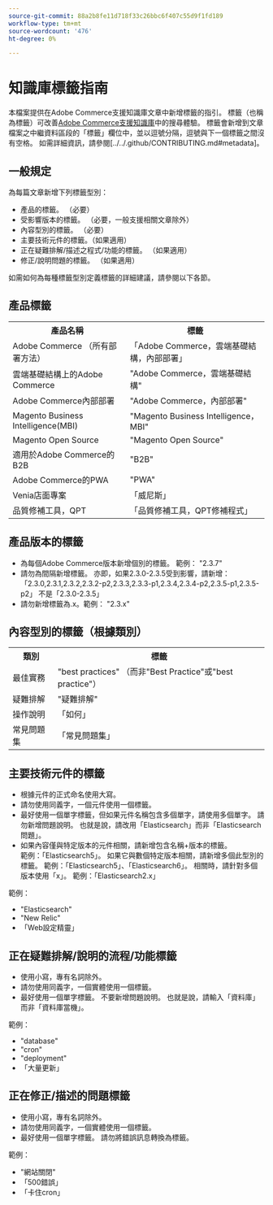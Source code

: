 ```yaml
---
source-git-commit: 88a2b8fe11d718f33c26bbc6f407c55d9f1fd189
workflow-type: tm+mt
source-wordcount: '476'
ht-degree: 0%

---
```

# 知識庫標籤指南

本檔案提供在Adobe Commerce支援知識庫文章中新增標籤的指引。
標籤（也稱為標籤）可改善[Adobe Commerce支援知識庫](https://support.magento.com/hc/en-us)中的搜尋體驗。
標籤會新增到文章檔案之中繼資料區段的「標籤」欄位中，並以逗號分隔，逗號與下一個標籤之間沒有空格。
如需詳細資訊，請參閱[../../.github/CONTRIBUTING.md#metadata]。

## 一般規定

為每篇文章新增下列標籤型別：

* 產品的標籤。 （必要）
* 受影響版本的標籤。 （必要，一般支援相關文章除外）
* 內容型別的標籤。 （必要）
* 主要技術元件的標籤。（如果適用）
* 正在疑難排解/描述之程式/功能的標籤。 （如果適用）
* 修正/說明問題的標籤。 （如果適用）

如需如何為每種標籤型別定義標籤的詳細建議，請參閱以下各節。

## 產品標籤

<table>
<tbody>
  <tr>
    <th>產品名稱</th>
    <th>標籤</th>
  </tr>
  <tr>
    <td>Adobe Commerce （所有部署方法） </td>
    <td>
    「Adobe Commerce，雲端基礎結構，內部部署」
    </td>
  </tr>
  <tr>
    <td>雲端基礎結構上的Adobe Commerce</td>
    <td>
      "Adobe Commerce，雲端基礎結構"
    </td>
  </tr>
  <tr>
    <td>Adobe Commerce內部部署</td>
    <td>"Adobe Commerce，內部部署"</td>
  </tr>
  <tr>
    <td>Magento Business Intelligence(MBI)</td>
    <td>
        "Magento Business Intelligence，MBI"
    </td>
  </tr>
   <tr>
    <td>Magento Open Source</td>
    <td>
        "Magento Open Source"
    </td>
  </tr>
  <tr>
    <td>適用於Adobe Commerce的B2B</td>
    <td>"B2B"</td>
  </tr>
  <tr>
    <td>Adobe Commerce的PWA</td>
    <td>"PWA"</td>
  </tr>
  <tr>
    <td>Venia店面專案</td>
    <td>「威尼斯」</td>
  </tr>
  <tr>
    <td>品質修補工具，QPT</td>
    <td>「品質修補工具，QPT修補程式」</td>
  </tr>
  </tbody>
</table>

## 產品版本的標籤

* 為每個Adobe Commerce版本新增個別的標籤。 範例： &quot;2.3.7&quot;
* 請勿為間隔新增標籤。
亦即，如果2.3.0-2.3.5受到影響，請新增：「2.3.0,2.3.1,2.3.2,2.3.2-p2,2.3.3,2.3.3-p1,2.3.4,2.3.4-p2,2.3.5-p1,2.3.5-p2」
不是「2.3.0-2.3.5」
* 請勿新增標籤為.x。範例： &quot;2.3.x&quot;

## 內容型別的標籤（根據類別）

<table>
  <tbody>
    <tr>
      <th>類別</th>
      <th>標籤</th>
    </tr>
    <tr>
      <td>最佳實務</td>
      <td>"best practices" （而非"Best Practice"或"best practice"）</td>
    </tr>
    <tr>
      <td>
        疑難排解
      </td>
      <td>
      "疑難排解"
      </td>
    </tr>
    <tr>
      <td>操作說明</td>
      <td>「如何」</td>
    </tr>
    <tr>
      <td>常見問題集</td>
      <td >「常見問題集」</td>
    </tr>
  </tbody>
</table>

## 主要技術元件的標籤

* 根據元件的正式命名使用大寫。
* 請勿使用同義字，一個元件使用一個標籤。
* 最好使用一個單字標籤，但如果元件名稱包含多個單字，請使用多個單字。 請勿新增問題說明。 也就是說，請改用「Elasticsearch」而非「Elasticsearch問題」。
* 如果內容僅與特定版本的元件相關，請新增包含名稱+版本的標籤。\
  範例：「Elasticsearch5」。 如果它與數個特定版本相關，請新增多個此型別的標籤。 範例：「Elasticsearch5」、「Elasticsearch6」。 相關時，請針對多個版本使用「x」。 範例：「Elasticsearch2.x」

範例：

* &quot;Elasticsearch&quot;
* &quot;New Relic&quot;
* 「Web設定精靈」

## 正在疑難排解/說明的流程/功能標籤

* 使用小寫，專有名詞除外。
* 請勿使用同義字，一個實體使用一個標籤。
* 最好使用一個單字標籤。 不要新增問題說明。 也就是說，請輸入「資料庫」而非「資料庫當機」。

範例： 

* &quot;database&quot;
* &quot;cron&quot;
* &quot;deployment&quot;
* 「大量更新」

## 正在修正/描述的問題標籤

* 使用小寫，專有名詞除外。
* 請勿使用同義字，一個實體使用一個標籤。
* 最好使用一個單字標籤。 請勿將錯誤訊息轉換為標籤。

範例：

* &quot;網站關閉&quot;
* 「500錯誤」
* 「卡住cron」
